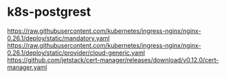 # k8s-postgrest

https://raw.githubusercontent.com/kubernetes/ingress-nginx/nginx-0.26.1/deploy/static/mandatory.yaml
https://raw.githubusercontent.com/kubernetes/ingress-nginx/nginx-0.26.1/deploy/static/provider/cloud-generic.yaml
https://github.com/jetstack/cert-manager/releases/download/v0.12.0/cert-manager.yaml

